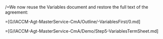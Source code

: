 /=We now reuse the Variables document and restore the full text of the agreement:

=[G/IACCM-Agt-MasterService-CmA/Outline/-VariablesFirst/0.md]

=[G/IACCM-Agt-MasterService-CmA/Demo/Step5-VariablesTermSheet.md]